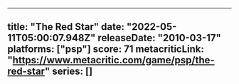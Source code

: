 
---
title: "The Red Star"
date: "2022-05-11T05:00:07.948Z"
releaseDate: "2010-03-17"
platforms: ["psp"]
score: 71
metacriticLink: "https://www.metacritic.com/game/psp/the-red-star"
series: []
---
